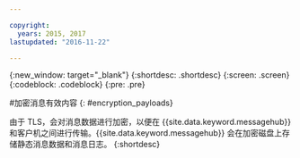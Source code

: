 ```yaml
---

copyright:
  years: 2015, 2017
lastupdated: "2016-11-22"

---
```


{:new_window: target="_blank"}
{:shortdesc: .shortdesc}
{:screen: .screen}
{:codeblock: .codeblock}
{:pre: .pre}


#加密消息有效内容
{: #encryption_payloads}

由于 TLS，会对消息数据进行加密，以便在 {{site.data.keyword.messagehub}} 和客户机之间进行传输。{{site.data.keyword.messagehub}} 会在加密磁盘上存储静态消息数据和消息日志。
{:shortdesc}

